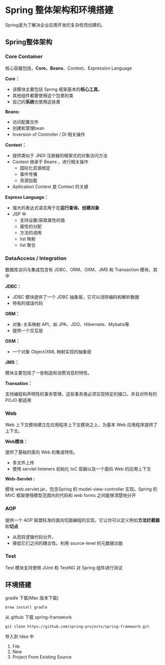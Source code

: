 # Spring 整体架构和环境搭建

Spring是为了解决企业应用开发的复杂性而创建的。

## Spring整体架构

### Core Container

核心容器包括，**Core、Beans**、Context、Expression Language

**Core：**

- 该模块主要包括 Spring 框架基本的**核心工具**。
- 其他组件都要使用这个包里的类
- 自己的**系统**也使用这些类

**Beans:**

- 访问配置文件
- 创建和管理bean
- Inversion of Controller / DI 相关操作

**Context：**

- 提供类似于 JNDI 注册器的框架式的对象访问方法
- Context 继承于 Beans ，进行相关操作
	- 国际化资源绑定
	- 事件传播
	- 资源加载
- Apllication Context 是 Context 的关键

**Express Language：**

- 强大的表达式语言用于在**运行查询、创建对象**
- JSP 中
	- 支持设置/获取属性的值
	- 属性的分配
	- 方法的调用
	- list 映射
	- list 聚合

### DataAccess / Integration

数据库访问与集成包含有 JDBC、ORM、OXM、JMS 和 Transaction 模块，其中

**JDBC：**

- JDBC 模块提供了一个 JDBC 抽象层，它可以消除编码和解析数据
- 特有的错误代码

**ORM：**

- 对象-关系映射 API，如 JPA、JDO、Hibernate、Mybatis等
- 提供一个交互层

**OXM：**

- 一个对象 Object/XML 映射实现的抽象层

**JMS：**

模块主要包括了一些制造和消费消息的特性。

**Transation：**

支持编程和声明性的事务管理，这些事务类必须实现特定的接口，并且对所有的 POJO 都适用

### Web

Web 上下文模块建立在应用程序上下文模块之上，为基本 Web 应用程序提供了上下文。

**Web模块：**

提供了基础的面向 Web 的集成特性。

- 多文件上传
- 使用 servlet listeners 初始化 IoC 容器以及一个面向 Web 的应用上下文

**Web-Servlet :**

模块 web.servlet.jar，包含Spring 的 model-view-controller 实现。Spring 的 MVC 框架使得模型范围内的代码和 web forms 之间能够清楚地分开

### AOP

提供一个 AOP 联盟标准的面向切面编程的实现，它让你可以定义例如**方法拦截器**和**切点**

- 从而将逻辑代码分开，
- 降低它们之间的耦合性。利用 source-level 的元数据功能

### Test

Test 模块支持使用 JUnit 和 TestNG 对 Spring 组件进行测试



## 环境搭建

gradle 下载(Mac 版本下载)

```shell
brew install gradle
```

从 github 下载 spring-framework

```shell
git clone https://github.com/spring-projects/spring-framework.git
```

导入到 Idea 中

1. File
2. New
3. Project From Existing Source